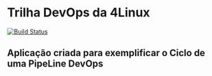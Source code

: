 # Trilha DevOps da 4Linux

<!-- Altere a Flag abaixo com sua URL do Travis -->
[![Build Status](https://travis-ci.org/YD125/DevOpsLab-HelloWorld.svg?branch=master)](https://travis-ci.org/YD125/DevOpsLab-HelloWorld)

## Aplicação criada para exemplificar o Ciclo de uma PipeLine DevOps
